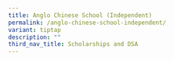 ```yaml
---
title: Anglo Chinese School (Independent)
permalink: /anglo-chinese-school-independent/
variant: tiptap
description: ""
third_nav_title: Scholarships and DSA
---
```

